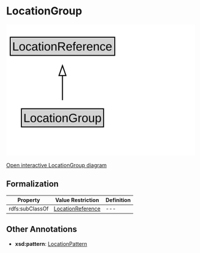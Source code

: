 # LocationGroup

![LocationGroup Diagram](../diagrams/LocationGroup.svg)

<a href="../../diagrams/LocationGroup.svg">Open interactive LocationGroup diagram</a>

## Formalization

| Property | Value Restriction | Definition |
|----------|-------------------|------------|
| rdfs:subClassOf | [LocationReference](LocationReference.md) | --- |

## Other Annotations

- **xsd:pattern**: [LocationPattern](LocationPattern.md)

